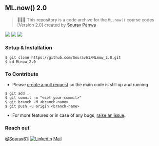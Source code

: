 
## ML.now() 2.0

> 👩🏻‍💻  This repository is a code archive for the `ML.now()` course codes [Version 2.0] created by [Sourav Pahwa](https://github.com/Sourav61)


![](https://img.shields.io/badge/TensorFlow-v2.4.0-informational?style=flat&logo=data:image/svg%2bxml;base64,<BASE64_DATA>)
![](https://img.shields.io/badge/Python-v3.9-informational?style=flat&logo=<LOGO_NAME>&logoColor=white&color=2bbc8a)
![](https://img.shields.io/badge/Shell-Zsh-informational?style=flat&logo=<LOGO_NAME>&logoColor=white&color=5a4fcf)




### Setup & Installation

```
$ git clone https://github.com/Sourav61/MLnow_2.0.git
$ cd MLnow_2.0
```

### To Contribute

- Please [create a pull request](https://github.com/Sourav61/MLnow_2.0/pulls) so the main code is still up and running

```
$ git add .
$ git commit -m "<set-your-commit>"
$ git branch -M <branch-name>
$ git push -u origin <branch-name>
```

- For more features or in case of any bugs, [raise an issue](https://github.com/Sourav61/MLnow_2.0/issues).

### Reach out

[@Sourav61:](https://github.com/Sourav61)
[![LinkedIn][2.2]][2]
[Mail](3)

[2.2]: https://user-images.githubusercontent.com/26264600/88994287-99226500-d31a-11ea-9a80-a91afd654777.png

[2]: https://www.linkedin.com/in/sourav-pahwa-93b4041b6/
[3]: mailto:sourav61pahwa@gmail.com
